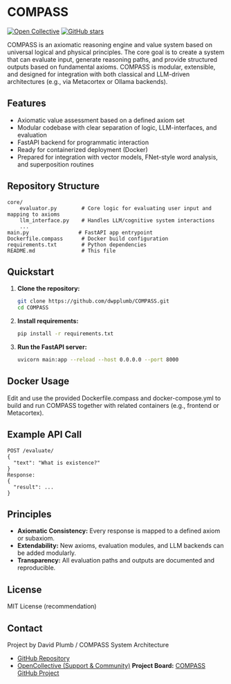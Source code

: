 # COMPASS

[![Open Collective](https://img.shields.io/opencollective/all/compass?label=Backers&color=blue)](https://opencollective.com/compass)
[![GitHub stars](https://img.shields.io/github/stars/dwpplumb/COMPASS?style=social)](https://github.com/dwpplumb/COMPASS)

COMPASS is an axiomatic reasoning engine and value system based on universal logical and physical principles. The core goal is to create a system that can evaluate input, generate reasoning paths, and provide structured outputs based on fundamental axioms. COMPASS is modular, extensible, and designed for integration with both classical and LLM-driven architectures (e.g., via Metacortex or Ollama backends).

## Features

* Axiomatic value assessment based on a defined axiom set
* Modular codebase with clear separation of logic, LLM-interfaces, and evaluation
* FastAPI backend for programmatic interaction
* Ready for containerized deployment (Docker)
* Prepared for integration with vector models, FNet-style word analysis, and superposition routines

## Repository Structure

```
core/
    evaluator.py        # Core logic for evaluating user input and mapping to axioms
    llm_interface.py    # Handles LLM/cognitive system interactions
    ...
main.py                # FastAPI app entrypoint
Dockerfile.compass      # Docker build configuration
requirements.txt        # Python dependencies
README.md               # This file
```

## Quickstart

1. **Clone the repository:**

   ```bash
   git clone https://github.com/dwpplumb/COMPASS.git
   cd COMPASS
   ```
2. **Install requirements:**

   ```bash
   pip install -r requirements.txt
   ```
3. **Run the FastAPI server:**

   ```bash
   uvicorn main:app --reload --host 0.0.0.0 --port 8000
   ```

## Docker Usage

Edit and use the provided Dockerfile.compass and docker-compose.yml to build and run COMPASS together with related containers (e.g., frontend or Metacortex).

## Example API Call

```
POST /evaluate/
{
  "text": "What is existence?"
}
Response:
{
  "result": ...
}
```

## Principles

* **Axiomatic Consistency:** Every response is mapped to a defined axiom or subaxiom.
* **Extendability:** New axioms, evaluation modules, and LLM backends can be added modularly.
* **Transparency:** All evaluation paths and outputs are documented and reproducible.

## License

MIT License (recommendation)

## Contact


Project by David Plumb / COMPASS System Architecture

- [GitHub Repository](https://github.com/dwpplumb/COMPASS)
- [OpenCollective (Support & Community)](https://opencollective.com/compass)
**Project Board:** [COMPASS GitHub Project](https://github.com/dwpplumb/COMPASS/projects)
